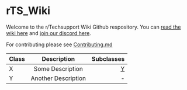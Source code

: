 # rTS_Wiki
Welcome to the r/Techsupport Wiki Github respository. You can [read the wiki here](https://rtech.support) and [join our discord here](https://rtech.support/discord).

For contributing please see [Contributing.md](CONTRIBUTING.md)


| Class                 | Description         | Subclasses |
|:--------------------- |:-------------------:| ----------:|
| X                     | Some Description    | [Y](#Y)    |
| <span id="Y">Y</span> | Another Description | -          |
